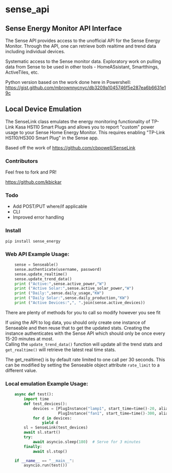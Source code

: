 # sense_api
## Sense Energy Monitor API Interface
The Sense API provides access to the unofficial API for the Sense Energy Monitor.  Through the API,
one can retrieve both realtime and trend data including individual devices.

Systematic access to the Sense monitor data. Exploratory work on pulling data from Sense
to be used in other tools - HomeASsistant, Smartthings, ActiveTiles, etc. 

Python version based on the work done here in Powershell:
https://gist.github.com/mbrownnycnyc/db3209a1045746f5e287ea6b6631e19c

## Local Device Emulation
The SenseLink class emulates the energy monitoring functionality of TP-Link Kasa HS110 Smart Plugs
 and allows you to report "custom" power usage to your Sense Home Energy Monitor.  This requires 
enabling "TP-Link HS110/HS300 Smart Plug" in the Sense app.

Based off the work of https://github.com/cbpowell/SenseLink

### Contributors

Feel free to fork and PR! 

https://github.com/kbickar

### Todo

- Add POST/PUT where/if applicable
- CLI
- Improved error handling


### Install

```
pip install sense_energy
```

### Web API Example Usage:
```python
    sense = Senseable()
    sense.authenticate(username, password)
    sense.update_realtime()
    sense.update_trend_data()
    print ("Active:",sense.active_power,"W")
    print ("Active Solar:",sense.active_solar_power,"W")
    print ("Daily:",sense.daily_usage,"KW")
    print ("Daily Solar:",sense.daily_production,"KW")
    print ("Active Devices:",", ".join(sense.active_devices))
```

There are plenty of methods for you to call so modify however you see fit

If using the API to log data, you should only create one instance of Senseable and 
then reuse that to get the updated stats.  Creating the instance authenticates 
with the Sense API which should only be once every 15-20 minutes at most.  
Calling the `update_trend_data()` function will update all the trend stats 
and `get_realtime()` will retrieve the latest real time stats. 

The get_realtime() is by default rate limited to one call per 30 seconds. This can
be modified by setting the Senseable object attribute `rate_limit` to a different value.

### Local emulation Example Usage:
```python
	async def test():
		import time
		def test_devices():
			devices = [PlugInstance("lamp1", start_time=time()-20, alias="Lamp", power=10), 
					   PlugInstance("fan1", start_time=time()-300, alias="Fan", power=140)]
			for d in devices:
				yield d
		sl = SenseLink(test_devices)
		await sl.start()
		try:
			await asyncio.sleep(180)  # Serve for 3 minutes
		finally:
			await sl.stop()

	if __name__ == "__main__":
		asyncio.run(test())
```